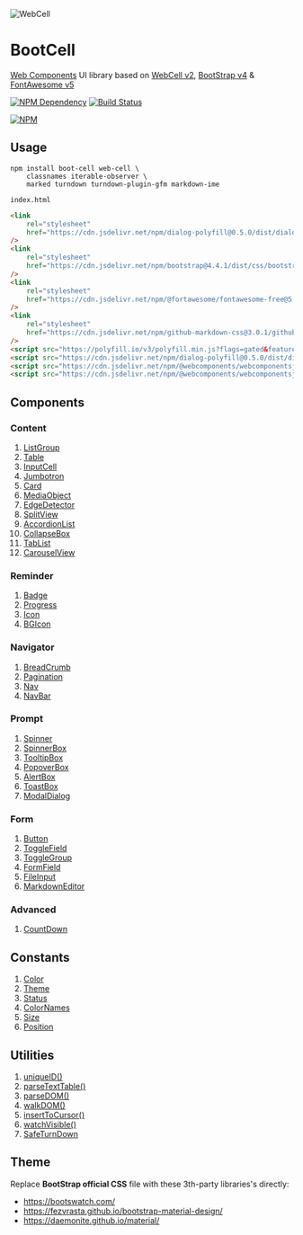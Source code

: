 ![WebCell](https://web-cell.dev/WebCell-0.f1ffd28b.png)

# BootCell

[Web Components][1] UI library based on [WebCell v2][2], [BootStrap v4][3] & [FontAwesome v5][4]

[![NPM Dependency](https://david-dm.org/EasyWebApp/BootCell.svg)][5]
[![Build Status](https://travis-ci.com/EasyWebApp/BootCell.svg?branch=master)][6]

[![NPM](https://nodei.co/npm/boot-cell.png?downloads=true&downloadRank=true&stars=true)][7]

## Usage

```shell
npm install boot-cell web-cell \
    classnames iterable-observer \
    marked turndown turndown-plugin-gfm markdown-ime
```

`index.html`

```html
<link
    rel="stylesheet"
    href="https://cdn.jsdelivr.net/npm/dialog-polyfill@0.5.0/dist/dialog-polyfill.css"
/>
<link
    rel="stylesheet"
    href="https://cdn.jsdelivr.net/npm/bootstrap@4.4.1/dist/css/bootstrap.min.css"
/>
<link
    rel="stylesheet"
    href="https://cdn.jsdelivr.net/npm/@fortawesome/fontawesome-free@5.12.1/css/all.min.css"
/>
<link
    rel="stylesheet"
    href="https://cdn.jsdelivr.net/npm/github-markdown-css@3.0.1/github-markdown.min.css"
/>
<script src="https://polyfill.io/v3/polyfill.min.js?flags=gated&features=Object.fromEntries%2CArray.prototype.flat%2CIntersectionObserver%2CIntersectionObserverEntry"></script>
<script src="https://cdn.jsdelivr.net/npm/dialog-polyfill@0.5.0/dist/dialog-polyfill.js"></script>
<script src="https://cdn.jsdelivr.net/npm/@webcomponents/webcomponentsjs@2.4.2/custom-elements-es5-adapter.js"></script>
<script src="https://cdn.jsdelivr.net/npm/@webcomponents/webcomponentsjs@2.4.2/webcomponents-bundle.js"></script>
```

## Components

### Content

1. [ListGroup](https://web-cell.dev/BootCell/interfaces/listgroupprops.html)
2. [Table](https://web-cell.dev/BootCell/interfaces/tableprops.html)
3. [InputCell](https://web-cell.dev/BootCell/globals.html#inputcellprops)
4. [Jumbotron](https://web-cell.dev/BootCell/interfaces/jumbotronprops.html)
5. [Card](https://web-cell.dev/BootCell/interfaces/cardprops.html)
6. [MediaObject](https://web-cell.dev/BootCell/interfaces/mediaobjectprops.html)
7. [EdgeDetector](https://web-cell.dev/BootCell/classes/edgedetector.html)
8. [SplitView](https://web-cell.dev/BootCell/classes/splitview.html)
9. [AccordionList](https://web-cell.dev/BootCell/interfaces/accordionprops.html)
10. [CollapseBox](https://web-cell.dev/BootCell/interfaces/collapseprops.html)
11. [TabList](https://web-cell.dev/BootCell/interfaces/tablistprops.html)
12. [CarouselView](https://web-cell.dev/BootCell/interfaces/carouselprops.html)

### Reminder

1. [Badge](https://web-cell.dev/BootCell/interfaces/badgeprops.html)
2. [Progress](https://web-cell.dev/BootCell/interfaces/progressprops.html)
3. [Icon](https://web-cell.dev/BootCell/interfaces/iconprops.html)
4. [BGIcon](https://web-cell.dev/BootCell/interfaces/bgiconprops.html)

### Navigator

1. [BreadCrumb](https://web-cell.dev/BootCell/interfaces/breadcrumbprops.html)
2. [Pagination](https://web-cell.dev/BootCell/interfaces/paginationprops.html)
3. [Nav](https://web-cell.dev/BootCell/interfaces/navprops.html)
4. [NavBar](https://web-cell.dev/BootCell/interfaces/navbarprops.html)

### Prompt

1. [Spinner](https://web-cell.dev/BootCell/interfaces/spinnerprops.html)
2. [SpinnerBox](https://web-cell.dev/BootCell/interfaces/spinnerboxprops.html)
3. [TooltipBox](https://web-cell.dev/BootCell/interfaces/tooltipprops.html)
4. [PopoverBox](https://web-cell.dev/BootCell/interfaces/popoverprops.html)
5. [AlertBox](https://web-cell.dev/BootCell/interfaces/alertprops.html)
6. [ToastBox](https://web-cell.dev/BootCell/interfaces/toastprops.html)
7. [ModalDialog](https://web-cell.dev/BootCell/interfaces/modaldialogprops.html)

### Form

1. [Button](https://web-cell.dev/BootCell/interfaces/buttonprops.html)
2. [ToggleField](https://web-cell.dev/BootCell/interfaces/togglefieldprops.html)
3. [ToggleGroup](https://web-cell.dev/BootCell/interfaces/togglegroupprops.html)
4. [FormField](https://web-cell.dev/BootCell/interfaces/fieldprops.html)
5. [FileInput](https://web-cell.dev/BootCell/interfaces/fileinputprops.html)
6. [MarkdownEditor](https://web-cell.dev/BootCell/interfaces/markdowneditorprops.html)

### Advanced

1. [CountDown](https://web-cell.dev/BootCell/interfaces/countdownprops.html)

## Constants

1. [Color](https://web-cell.dev/BootCell/enums/color.html)
2. [Theme](https://web-cell.dev/BootCell/enums/theme.html)
3. [Status](https://web-cell.dev/BootCell/enums/status.html)
4. [ColorNames](https://web-cell.dev/BootCell/globals.html#colornames)
5. [Size](https://web-cell.dev/BootCell/enums/size.html)
6. [Position](https://web-cell.dev/BootCell/enums/position.html)

## Utilities

1. [uniqueID()](https://web-cell.dev/BootCell/globals.html#uniqueid)
2. [parseTextTable()](https://web-cell.dev/BootCell/globals.html#parsetexttable)
3. [parseDOM()](https://web-cell.dev/BootCell/globals.html#parsedom)
4. [walkDOM()](https://web-cell.dev/BootCell/globals.html#walkdom)
5. [insertToCursor()](https://web-cell.dev/BootCell/globals.html#inserttocursor)
6. [watchVisible()](https://web-cell.dev/BootCell/globals.html#watchvisible)
7. [SafeTurnDown](https://web-cell.dev/BootCell/classes/safeturndown.html)

## Theme

Replace **BootStrap official CSS** file with these 3th-party libraries's directly:

-   https://bootswatch.com/
-   https://fezvrasta.github.io/bootstrap-material-design/
-   https://daemonite.github.io/material/

[1]: https://www.webcomponents.org/
[2]: https://web-cell.dev/
[3]: https://getbootstrap.com/
[4]: https://fontawesome.com/
[5]: https://david-dm.org/EasyWebApp/BootCell
[6]: https://travis-ci.com/EasyWebApp/BootCell
[7]: https://nodei.co/npm/boot-cell/
